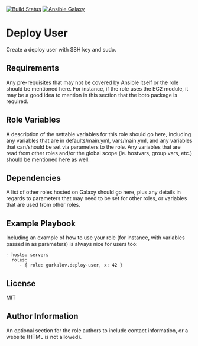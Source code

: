 [![Build Status](https://travis-ci.org/gurkalov/ansible-deploy-user.svg?branch=master)](https://travis-ci.org/gurkalov/ansible-deploy-user)
[![Ansible Galaxy](https://img.shields.io/ansible/role/32604.svg)](https://galaxy.ansible.com/gurkalov/deploy_user)


Deploy User
=========

Create a deploy user with SSH key and sudo.

Requirements
------------

Any pre-requisites that may not be covered by Ansible itself or the role should
be mentioned here. For instance, if the role uses the EC2 module, it may be a
good idea to mention in this section that the boto package is required.

Role Variables
--------------

A description of the settable variables for this role should go here, including
any variables that are in defaults/main.yml, vars/main.yml, and any variables
that can/should be set via parameters to the role. Any variables that are read
from other roles and/or the global scope (ie. hostvars, group vars, etc.) should
be mentioned here as well.

Dependencies
------------

A list of other roles hosted on Galaxy should go here, plus any details in
regards to parameters that may need to be set for other roles, or variables that
are used from other roles.

Example Playbook
----------------

Including an example of how to use your role (for instance, with variables
passed in as parameters) is always nice for users too:

    - hosts: servers
      roles:
         - { role: gurkalov.deploy-user, x: 42 }

License
-------

MIT

Author Information
------------------

An optional section for the role authors to include contact information, or a
website (HTML is not allowed).
